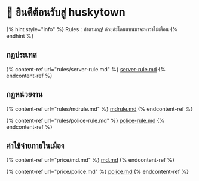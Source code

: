 # 👋 ยินดีต้อนรับสู่ huskytown

{% hint style="info" %}
Rules : ทำตามกฏ! ด้วยล่ะโดนแบนมาจะหาว่าไม่เตือน
{% endhint %}

## กฏประเทศ

{% content-ref url="rules/server-rule.md" %}
[server-rule.md](rules/server-rule.md)
{% endcontent-ref %}

## กฏหน่วยงาน

{% content-ref url="rules/mdrule.md" %}
[mdrule.md](rules/mdrule.md)
{% endcontent-ref %}

{% content-ref url="rules/police-rule.md" %}
[police-rule.md](rules/police-rule.md)
{% endcontent-ref %}

## ค่าใช้จ่ายภายในเมือง

{% content-ref url="price/md.md" %}
[md.md](price/md.md)
{% endcontent-ref %}

{% content-ref url="price/police.md" %}
[police.md](price/police.md)
{% endcontent-ref %}
